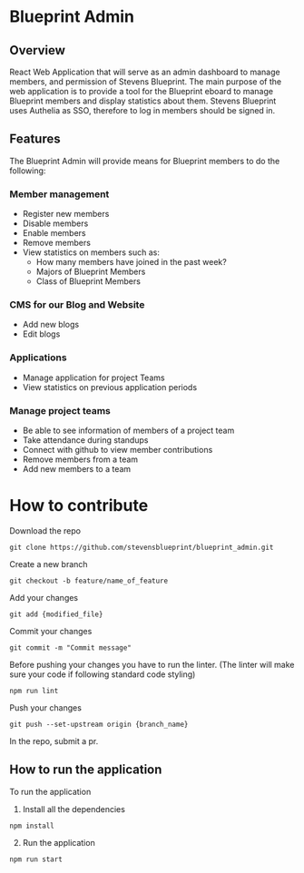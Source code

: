 # Blueprint Admin
## Overview
React Web Application that will serve as an admin dashboard to manage members, and permission of Stevens Blueprint. The main purpose of the web application is to provide a tool for the Blueprint eboard to manage Blueprint members and display statistics about them. Stevens Blueprint uses Authelia as SSO, therefore to log in members should be signed in. 

## Features
The Blueprint Admin will provide means for Blueprint members to do the following:

### Member management
- Register new members
- Disable members
- Enable members
- Remove members
- View statistics on members such as:
    - How many members have joined in the past week?
    - Majors of Blueprint Members
    - Class of Blueprint Members

### CMS for our Blog and Website
- Add new blogs
- Edit blogs

### Applications
- Manage application for project Teams
- View statistics on previous application periods

### Manage project teams
- Be able to see information of members of a project team
- Take attendance during standups
- Connect with github to view member contributions
- Remove members from a team
- Add new members to a team

# How to contribute
Download the repo
```
git clone https://github.com/stevensblueprint/blueprint_admin.git
```
Create a new branch
```
git checkout -b feature/name_of_feature
```
Add your changes
```
git add {modified_file}
```
Commit your changes
```
git commit -m "Commit message"
```
Before pushing your changes you have to run the linter. (The linter will
make sure your code if following standard code styling)
```
npm run lint
```
Push your changes
```
git push --set-upstream origin {branch_name}
```
In the repo, submit a pr.

## How to run the application
To run the application
1. Install all the dependencies
```
npm install
```
2. Run the application
```
npm run start
```
